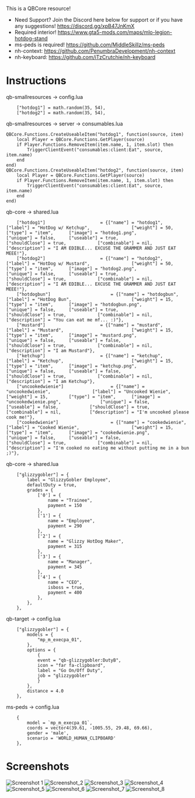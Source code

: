 This is a QBCore resource!

- Need Support? Join the Discord here below for support or if you have any suggestions! https://discord.gg/xpB47JnKmX
- Required interior! https://www.gta5-mods.com/maps/mlo-legion-hotdog-stand
- ms-peds is required! https://github.com/MiddleSkillz/ms-peds
- nh-context: https://github.com/PenumbraDevelopment/nh-context
- nh-keyboard: https://github.com/iTzCrutchie/nh-keyboard

# Instructions

qb-smallresources -> config.lua
```
    ["hotdog1"] = math.random(35, 54),
    ["hotdog2"] = math.random(35, 54),
```


qb-smallresources -> server -> consumables.lua
```
QBCore.Functions.CreateUseableItem("hotdog1", function(source, item)
    local Player = QBCore.Functions.GetPlayer(source)
	if Player.Functions.RemoveItem(item.name, 1, item.slot) then
        TriggerClientEvent("consumables:client:Eat", source, item.name)
    end
end)
QBCore.Functions.CreateUseableItem("hotdog2", function(source, item)
    local Player = QBCore.Functions.GetPlayer(source)
	if Player.Functions.RemoveItem(item.name, 1, item.slot) then
        TriggerClientEvent("consumables:client:Eat", source, item.name)
    end
end)
```


qb-core -> shared.lua
```
	["hotdog1"]                		= {["name"] = "hotdog1",                 		["label"] = "HotDog w/ Ketchup",                ["weight"] = 50,        ["type"] = "item",      ["image"] = "hotdog1.png",              		    ["unique"] = false, 	["useable"] = true, 	        ["shouldClose"] = true,            ["combinable"] = nil,   		   ["description"] = "I AM EDIBLE... EXCUSE THE GRAMMER AND JUST EAT MEEE!"},
	["hotdog2"]                		= {["name"] = "hotdog2",                 		["label"] = "HotDog w/ Mustard",                ["weight"] = 50,        ["type"] = "item",      ["image"] = "hotdog2.png",              		    ["unique"] = false, 	["useable"] = true, 	        ["shouldClose"] = true,            ["combinable"] = nil,   		   ["description"] = "I AM EDIBLE... EXCUSE THE GRAMMER AND JUST EAT MEEE!"},
	["hotdogbun"]                	 	= {["name"] = "hotdogbun",                 	["label"] = "HotDog Bun",                		["weight"] = 15,        ["type"] = "item",      ["image"] = "hotdogbun.png",              		["unique"] = false, 	["useable"] = true, 	        ["shouldClose"] = true,            ["combinable"] = nil,   		   ["description"] = "You can eat me mf... :)"},
	["mustard"]                		= {["name"] = "mustard",                 		["label"] = "Mustard",                			["weight"] = 15,        ["type"] = "item",      ["image"] = "mustard.png",              		["unique"] = false, 	["useable"] = false, 	        ["shouldClose"] = true,            ["combinable"] = nil,   		   ["description"] = "I am Mustard"},
	["ketchup"]                		= {["name"] = "ketchup",                 		["label"] = "Ketchup",                			["weight"] = 15,        ["type"] = "item",      ["image"] = "ketchup.png",              		["unique"] = false, 	["useable"] = false, 	        ["shouldClose"] = true,            ["combinable"] = nil,   		   ["description"] = "I am Ketchup"},
	["uncookedwienie"]               	= {["name"] = "uncookedwienie",                ["label"] = "Uncooked Wienie",                	["weight"] = 15,        ["type"] = "item",      ["image"] = "uncookedwienie.png",               ["unique"] = false, 	["useable"] = false, 	        ["shouldClose"] = true,            ["combinable"] = nil,   		   ["description"] = "I'm uncooked please cook me!"},
	["cookedwienie"]                 	= {["name"] = "cookedwienie",                 	["label"] = "Cooked Wienie",                	["weight"] = 15,        ["type"] = "item",      ["image"] = "cookedwienie.png",                 ["unique"] = false, 	["useable"] = false, 	        ["shouldClose"] = true,            ["combinable"] = nil,   		   ["description"] = "I'm cooked no eating me without putting me in a bun ;)"},
```


qb-core -> shared.lua
```
	["glizzygobler"] = {
		label = "GlizzyGobler Employee",
		defaultDuty = true,
		grades = {
			['0'] = {
				name = "Trainee",
				payment = 150
			},
			['1'] = {
				name = "Employee",
				payment = 290
			},
			['2'] = {
				name = "Glizzy HotDog Maker",
				payment = 315
			},
			['3'] = {
				name = "Manager",
				payment = 345
			},
			['4'] = {
				name = "CEO",
				isboss = true,
				payment = 400
			},
		},
	},
```


qb-target -> config.lua
```
    ["glizzygobler"] = {
        models = {
            "mp_m_execpa_01",
        },
        options = {
            {  
            event = "qb-glizzygobler:DutyB",
            icon = "far fa-clipboard",
            label = "Go On/Off Duty",
            job = "glizzygobler"
            }
        },
        distance = 4.0
    },
```


ms-peds -> config.lua
```
	{
		model = `mp_m_execpa_01`,
		coords = vector4(39.61, -1005.55, 29.48, 69.66),
		gender = 'male',
		scenario = 'WORLD_HUMAN_CLIPBOARD'
	},
```


# Screenshots

![Screenshot 1](https://user-images.githubusercontent.com/73010960/134396186-fdca2cfc-457f-4322-8522-277a1b8c8520.png)
![Screenshot_2](https://user-images.githubusercontent.com/73010960/134396191-05ad5ba4-0152-4e64-bcaa-9d82d5616fc6.png)
![Screenshot_3](https://user-images.githubusercontent.com/73010960/134396196-415c22f1-9c7d-471e-9af3-5187982e0aff.png)
![Screenshot_4](https://user-images.githubusercontent.com/73010960/134396201-14335857-205b-4719-873d-de9e3bcd732f.png)
![Screenshot_5](https://user-images.githubusercontent.com/73010960/134396210-b01728d8-38e7-45c1-96d2-cd74e51e5f69.png)
![Screenshot_6](https://user-images.githubusercontent.com/73010960/134396217-0b5ee670-392b-4775-8470-3c64fec648b5.png)
![Screenshot_7](https://user-images.githubusercontent.com/73010960/134396226-3e81fa75-db8c-4eb0-bb98-d318b38dc3a0.png)
![Screenshot_8](https://user-images.githubusercontent.com/73010960/134396238-9604c7e9-fce3-4c7c-b494-b7a69cf3ddfb.png)
